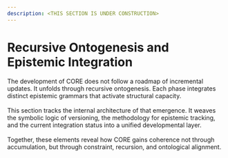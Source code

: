 ```yaml
---
description: <THIS SECTION IS UNDER CONSTRUCTION>
---
```


# Recursive Ontogenesis and Epistemic Integration

The development of CORE does not follow a roadmap of incremental updates. It unfolds through recursive ontogenesis. Each phase integrates distinct epistemic grammars that activate structural capacity. \
\
This section tracks the internal architecture of that emergence. It weaves the symbolic logic of versioning, the methodology for epistemic tracking, and the current integration status into a unified developmental layer. \
\
Together, these elements reveal how CORE gains coherence not through accumulation, but through constraint, recursion, and ontological alignment.
